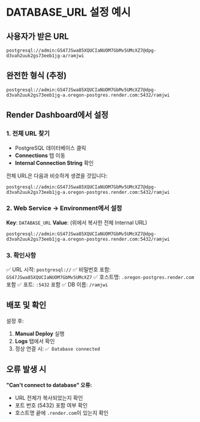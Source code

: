 # DATABASE_URL 설정 예시

## 사용자가 받은 URL
```
postgresql://admin:GS47JSwa85XQUCIaNUOM7GbMv5UMcXZ7@dpg-d3vah2uuk2gs73eeb1jg-a/ramjwi
```

## 완전한 형식 (추정)
```
postgresql://admin:GS47JSwa85XQUCIaNUOM7GbMv5UMcXZ7@dpg-d3vah2uuk2gs73eeb1jg-a.oregon-postgres.render.com:5432/ramjwi
```

## Render Dashboard에서 설정

### 1. 전체 URL 찾기
- PostgreSQL 데이터베이스 클릭
- **Connections** 탭 이동
- **Internal Connection String** 확인

전체 URL은 다음과 비슷하게 생겼을 것입니다:
```
postgresql://admin:GS47JSwa85XQUCIaNUOM7GbMv5UMcXZ7@dpg-d3vah2uuk2gs73eeb1jg-a.oregon-postgres.render.com:5432/ramjwi
```

### 2. Web Service → Environment에서 설정

**Key**: `DATABASE_URL`
**Value**: (위에서 복사한 전체 Internal URL)

```
postgresql://admin:GS47JSwa85XQUCIaNUOM7GbMv5UMcXZ7@dpg-d3vah2uuk2gs73eeb1jg-a.oregon-postgres.render.com:5432/ramjwi
```

### 3. 확인사항

✅ URL 시작: `postgresql://`
✅ 비밀번호 포함: `GS47JSwa85XQUCIaNUOM7GbMv5UMcXZ7`
✅ 호스트명: `.oregon-postgres.render.com` 포함
✅ 포트: `:5432` 포함
✅ DB 이름: `/ramjwi`

## 배포 및 확인

설정 후:
1. **Manual Deploy** 실행
2. **Logs** 탭에서 확인
3. 정상 연결 시: `✅ Database connected`

## 오류 발생 시

**"Can't connect to database" 오류:**
- URL 전체가 복사되었는지 확인
- 포트 번호 (5432) 포함 여부 확인
- 호스트명 끝에 `.render.com`이 있는지 확인

